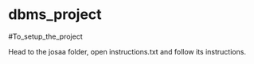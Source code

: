 # dbms_project

#To_setup_the_project

Head to the josaa folder, open instructions.txt and follow its instructions.

